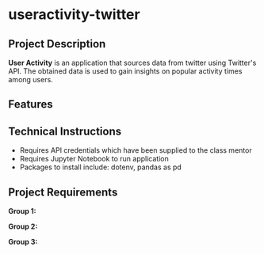 # useractivity-twitter

## Project Description

**User Activity**
is an application that sources data from twitter using Twitter's API.
The obtained data is used to gain insights on popular activity times among users.

## Features

## Technical Instructions
- Requires API credentials which have been supplied to the class mentor
- Requires Jupyter Notebook to run application
- Packages to install include: dotenv, pandas as pd

## Project Requirements

**Group 1:**

**Group 2:**

**Group 3:**
